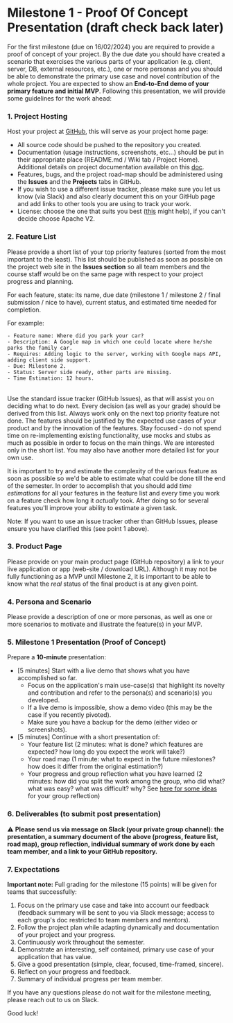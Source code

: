 
# Milestone 1 - Proof Of Concept Presentation (draft check back later)

For the first milestone (due on 16/02/2024) you are required to provide a proof of concept of your project. By the due date you should have created a scenario that exercises the various parts of your application (e.g. client, server, DB, external resources, etc.), one or more personas and you should be able to demonstrate the primary use case and novel contribution of the whole project. You are expected to show an **End-to-End demo of your primary feature and initial MVP**. Following this presentation, we will provide some guidelines for the work ahead:

### 1. Project Hosting

Host your project at [GitHub](https://github.com/repositories/new), this will serve as your project home page:

- All source code should be pushed to the repository you created.
- Documentation (usage instructions, screenshots, etc...) should be put in their appropriate place (README.md / Wiki tab / Project Home). Additional details on project documentation available on this [doc](https://docs.google.com/document/d/1xppHNvDtQkChSqaZQI7FCG5J9GSH-iyi/edit?usp=sharing&ouid=100275977608446609845&rtpof=true&sd=true).
- Features, bugs, and the project road-map should be administered using the **Issues** and the **Projects** tabs in GitHub.
- If you wish to use a different issue tracker, please make sure you let us know (via Slack) and also clearly document this on your GitHub page and add links to other tools you are using to track your work. 
- License: choose the one that suits you best ([this](http://choosealicense.com/) might help), if you can't decide choose Apache V2.

### 2. Feature List

Please provide a short list of your top priority features (sorted from the most important to the least). This list should be published as soon as possible on the project web site in the **Issues section** so all team members and the course staff would be on the same page with respect to your project progress and planning. 

For each feature, state: its name, due date (milestone 1 / milestone 2 / final submission / nice to have), current status, and estimated time needed for completion.

For example:
```
- Feature name: Where did you park your car?
- Description: A Google map in which one could locate where he/she parks the family car.
- Requires: Adding logic to the server, working with Google maps API, adding client side support.
- Due: Milestone 2.
- Status: Server side ready, other parts are missing.
- Time Estimation: 12 hours.
```
<br>
Use the standard issue tracker (GitHub Issues), as that will assist you on deciding what to do next. Every decision (as well as your grade) should be derived from this list. Always work only on the next top priority feature not done. The features should be justified by the expected use cases of your product and by the innovation of the features. Stay focused - do not spend time on re-implementing existing functionality, use mocks and stubs as much as possible in order to focus on the main things.
We are interested only in the short list. You may also have another more detailed list for your own use.

It is important to try and estimate the complexity of the various feature as soon as possible so we'd be able to estimate what could be done till the end of the semester. In order to accomplish that you should add *time estimations* for all your features in the feature list and every time you work on a feature check how long it *actually* took. After doing so for several features you'll improve your ability to estimate a given task.

Note: If you want to use an issue tracker other than GitHub Issues, please ensure you have clarified this (see point 1 above). 

### 3. Product Page

Please provide on your main product page (GitHub repository) a link to your live application or app (web-site / download URL). Although it may not be fully functioning as a MVP until Milestone 2, it is important to be able to know what the *real* status of the final product is at any given point. 

### 4. Persona and Scenario

Please provide a description of one or more personas, as well as one or more scenarios to motivate and illustrate the feature(s) in your MVP. 

### 5. Milestone 1 Presentation (Proof of Concept)

Prepare a **10-minute** presentation:

- [5 minutes] Start with a live demo that shows what you have accomplished so far.
    - Focus on the application's main use-case(s) that highlight its novelty and contribution and refer to the persona(s) and scenario(s) you developed.
    - If a live demo is impossible, show a demo video (this may be the case if you recently pivoted).
    - Make sure you have a backup for the demo (either video or screenshots).
- [5 minutes] Continue with a short presentation of: 
    - Your feature list (2 minutes: what is done? which features are expected? how long do you expect the work will take?) 
    - Your road map (1 minute: what to expect in the future milestones? how does it differ from the original estimation?)
    - Your progress and group reflection what you have learned (2 minutes: how did you split the work among the group, who did what? what was easy? what was difficult? why? See [here for some ideas](https://www.atlassian.com/blog/jira-software/5-fun-sprint-retrospective-ideas-templates) for your group reflection)
 
### 6. Deliverables (to submit post presentation)

 ⚠️ **Please send us via message on Slack (your private group channel): the presentation, a summary document of the above (progress, feature list, road map), group reflection, individual summary of work done by each team member,  and a link to your GitHub repository.**

 ### 7. Expectations

**Important note:** Full grading for the milestone (15 points) will be given for teams that successfully:

1. Focus on the primary use case and take into account our feedback (feedback summary will be sent to you via Slack message; access to each group's doc restricted to team members and mentors).
2. Follow the project plan while adapting dynamically and documentation of your project and your progress.
3. Continuously work throughout the semester.
4. Demonstrate an interesting, self contained, primary use case of your application that has value.
5. Give a good presentation (simple, clear, focused, time-framed, sincere).
6. Reflect on your progress and feedback.
7. Summary of individual progress per team member.

If you have any questions please do not wait for the milestone meeting, please reach out to us on Slack.

Good luck!
